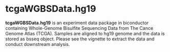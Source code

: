 # tcgaWGBSData.hg19
**tcgaWGBSData.hg19** is an experiment data package in biconductor containing Whole-Genome Bisulfite Sequencing Data from The Cance Genome Atlas (TCGA). Samples are aligned to hg19 genome and the data is stored as bsseq object. Please see the vignette to extract the data and conduct downstream analysis.
